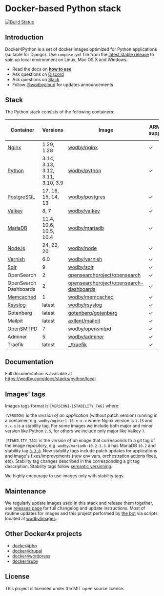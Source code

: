 # Docker-based Python stack

[![Build Status](https://github.com/wodby/docker4python/workflows/Run%20tests/badge.svg)](https://github.com/wodby/docker4python/actions)

## Introduction

Docker4Python is a set of docker images optimized for Python applications (suitable for Django). Use
`compose.yml` file from the [latest stable release](https://github.com/wodby/docker4python/releases) to spin up local environment on Linux, Mac OS X and Windows.

- Read the docs on [**how to use**](https://wodby.com/docs/stacks/python/local#usage)
- Ask questions on [Discord](http://discord.wodby.com/)
- Ask questions on [Slack](http://slack.wodby.com/)
- Follow [@wodbycloud](https://twitter.com/wodbycloud) for updates announcements

## Stack

The Python stack consists of the following containers:

| Container             | Versions                          | Image                                     | ARM64 support | Enabled by default |
|-----------------------|-----------------------------------|-------------------------------------------|---------------|--------------------|
| [Nginx]               | 1.29, 1.28                        | [wodby/nginx]                             | ✓             | ✓                  |
| [Python]              | 3.14, 3.13, 3.12, 3.11, 3.10, 3.9 | [wodby/python]                            | ✓             | ✓                  |
| [PostgreSQL]          | 17, 16, 15, 14, 13                | [wodby/postgres]                          | ✓             | ✓                  |
| [Valkey]              | 8, 7                              | [wodby/valkey]                            | ✓             | ✓                  |
| [MariaDB]             | 11.4, 10.6, 10.5, 10.4            | [wodby/mariadb]                           | ✓             |                    |
| [Node.js]             | 24, 22, 20                        | [wodby/node]                              | ✓             |                    |
| [Varnish]             | 6.0                               | [wodby/varnish]                           | ✓             |                    |
| [Solr]                | 9                                 | [wodby/solr]                              | ✓             |                    |
| OpenSearch            | 2                                 | [opensearchproject/opensearch]            | ✓             |                    |
| OpenSearch Dashboards | 2                                 | [opensearchproject/opensearch-dashboards] | ✓             |                    |
| [Memcached]           | 1                                 | [wodby/memcached]                         | ✓             |                    |
| [Rsyslog]             | latest                            | [wodby/rsyslog]                           | ✓             |                    |
| Gotenberg             | latest                            | [gotenberg/gotenberg]                     | ✓             | ✓                  |
| Mailpit               | latest                            | [axllent/mailpit]                         | ✓             | ✓                  |
| [OpenSMTPD]           | 7                                 | [wodby/opensmtpd]                         | ✓             |                    |
| Adminer               | 5                                 | [wodby/adminer]                           | ✓             |                    |
| Traefik               | latest                            | [_/traefik]                               | ✓             | ✓                  |

## Documentation

Full documentation is available at https://wodby.com/docs/stacks/python/local

## Images' tags

Images tags format is `[VERSION]-[STABILITY_TAG]` where:

`[VERSION]` is the _version of an application_ (without patch version) running in a container, e.g.
`wodby/nginx:1.15-x.x.x` where Nginx version is `1.15` and
`x.x.x` is a stability tag. For some images we include both major and minor version like Python
`2.5`, for others we include only major like Valkey `7`.

`[STABILITY_TAG]` is the _version of an image_ that corresponds to a git tag of the image repository, e.g.
`wodby/mariadb:10.2-3.3.8` has MariaDB `10.2` and stability tag [
`3.3.8`](https://github.com/wodby/mariadb/releases/tag/3.3.8). New stability tags include patch updates for applications and image's fixes/improvements (new env vars, orchestration actions fixes, etc). Stability tag changes described in the corresponding a git tag description. Stability tags follow [semantic versioning](https://semver.org/).

We highly encourage to use images only with stability tags.

## Maintenance

We regularly update images used in this stack and release them together, see [releases page](https://github.com/wodby/docker4python/releases) for full changelog and update instructions. Most of routine updates for images and this project performed by [the bot](https://github.com/wodbot) via scripts located at [wodby/images](https://github.com/wodby/images).

## Other Docker4x projects

* [docker4php](https://github.com/wodby/docker4php)
* [docker4drupal](https://github.com/wodby/docker4drupal)
* [docker4wordpress](https://github.com/wodby/docker4wordpress)
* [docker4ruby](https://github.com/wodby/docker4ruby)

## License

This project is licensed under the MIT open source license.

[MariaDB]: https://wodby.com/docs/stacks/python/containers#mariadb

[Memcached]: https://wodby.com/docs/stacks/python/containers#memcached

[Nginx]: https://wodby.com/docs/stacks/python/containers#nginx

[Node.js]: https://wodby.com/docs/stacks/python/containers#node

[OpenSMTPD]: https://wodby.com/docs/stacks/python/containers#opensmtpd

[PostgreSQL]: https://wodby.com/docs/stacks/python/containers#postgres

[Valkey]: https://wodby.com/docs/stacks/python/containers#valkey

[Rsyslog]: https://wodby.com/docs/stacks/python/containers#rsyslog

[Python]: https://wodby.com/docs/stacks/python/containers#python

[Solr]: https://wodby.com/docs/stacks/solr

[Varnish]: https://wodby.com/docs/stacks/python/containers#varnish

[_/traefik]: https://hub.docker.com/_/traefik

[gotenberg/gotenberg]: https://hub.docker.com/r/gotenberg/gotenberg

[blackfire/blackfire]: https://hub.docker.com/r/blackfire/blackfire

[axllent/mailpit]: https://hub.docker.com/r/axllent/mailpit

[wodby/adminer]: https://hub.docker.com/r/wodby/adminer

[wodby/mariadb]: https://github.com/wodby/mariadb

[wodby/memcached]: https://github.com/wodby/memcached

[wodby/nginx]: https://github.com/wodby/nginx

[wodby/node]: https://github.com/wodby/node

[wodby/opensmtpd]: https://github.com/wodby/opensmtpd

[wodby/postgres]: https://github.com/wodby/postgres

[wodby/valkey]: https://github.com/wodby/valkey

[wodby/rsyslog]: https://hub.docker.com/r/wodby/rsyslog

[wodby/python]: https://github.com/wodby/python

[wodby/solr]: https://github.com/wodby/solr

[wodby/varnish]: https://github.com/wodby/varnish

[opensearchproject/opensearch]: https://hub.docker.com/r/opensearchproject/opensearch

[opensearchproject/opensearch-dashboards]: https://hub.docker.com/r/opensearchproject/opensearch-dashboards
